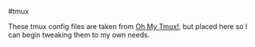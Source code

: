#tmux

These tmux config files are taken from [Oh My Tmux!](https://github.com/gpakosz/.tmux), but placed here so I can begin tweaking them to my own needs.
